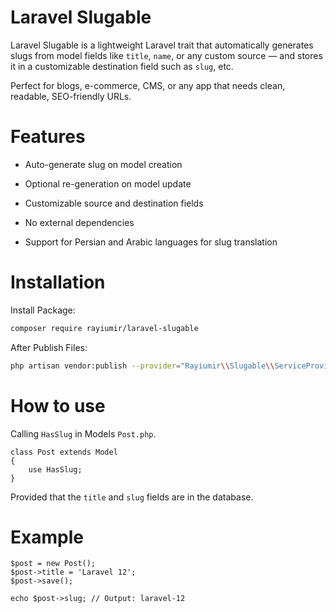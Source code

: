 # Laravel Slugable

Laravel Slugable is a lightweight Laravel trait that automatically generates slugs from model fields like `title`, `name`, or any custom source — and stores it in a customizable destination field such as `slug`, etc.

Perfect for blogs, e-commerce, CMS, or any app that needs clean, readable, SEO-friendly URLs.

# Features

- Auto-generate slug on model creation

- Optional re-generation on model update

- Customizable source and destination fields

- No external dependencies

- Support for Persian and Arabic languages ​​for slug translation

# Installation

Install Package:

```bash
composer require rayiumir/laravel-slugable
```

After Publish Files:

```bash
php artisan vendor:publish --provider="Rayiumir\\Slugable\\ServiceProvider\\SlugServiceProvider"
```

# How to use

Calling `HasSlug` in Models `Post.php`.

```
class Post extends Model
{
    use HasSlug;
}
```

Provided that the `title` and `slug` fields are in the database.

# Example

```
$post = new Post();
$post->title = 'Laravel 12';
$post->save();

echo $post->slug; // Output: laravel-12
```

